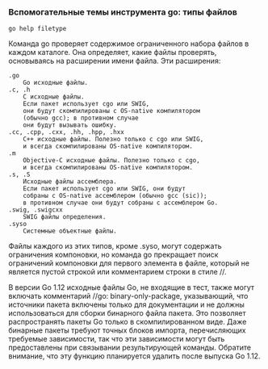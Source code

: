 ### Вспомогательные темы инструмента go: типы файлов

```
go help filetype

```

Команда go проверяет содержимое ограниченного набора файлов в каждом каталоге. Она определяет, какие файлы проверять, основываясь на расширении имени файла. Эти расширения:

```
.go
    Go исходные файлы.
.c, .h
    C исходные файлы.
    Если пакет использует cgo или SWIG,
    они будут скомпилированы с OS-native компилятором
    (обычно gcc); в противном случае
    они будут вызывать ошибку.
.cc, .cpp, .cxx, .hh, .hpp, .hxx
    C++ исходные файлы. Полезно только с cgo или SWIG,
    и всегда скомпилированы OS-native компилятором.
.m
    Objective-C исходные файлы. Полезно только с cgo,
    и всегда скомпилированы OS-native компилятором.
.s, .S
    Исходные файлы ассемблера.
    Если пакет использует cgo или SWIG, они будут
    собраны с OS-native ассемблером (обычно gcc (sic));
    в противном случае они будут собраны с ассемблером Go.
.swig, .swigcxx
    SWIG файлы определения.
.syso
    Системные объектные файлы.

```

Файлы каждого из этих типов, кроме .syso, могут содержать ограничения компоновки, но команда go прекращает поиск ограничений компоновки для первого элемента в файле, который не является пустой строкой или комментарием строки в стиле //.

В версии Go 1.12 исходные файлы Go, не входящие в тест, также могут включать комментарий //go: binary-only-package, указывающий, что источники пакета включены только для документации и не должны использоваться для сборки бинарного файла пакета. Это позволяет распространять пакеты Go только в скомпилированном виде. Даже бинарные пакеты требуют точных блоков импорта, перечисляющих требуемые зависимости, так что эти зависимости могут быть предоставлены при связывании результирующей команды. Обратите внимание, что эту функцию планируется удалить после выпуска Go 1.12.
